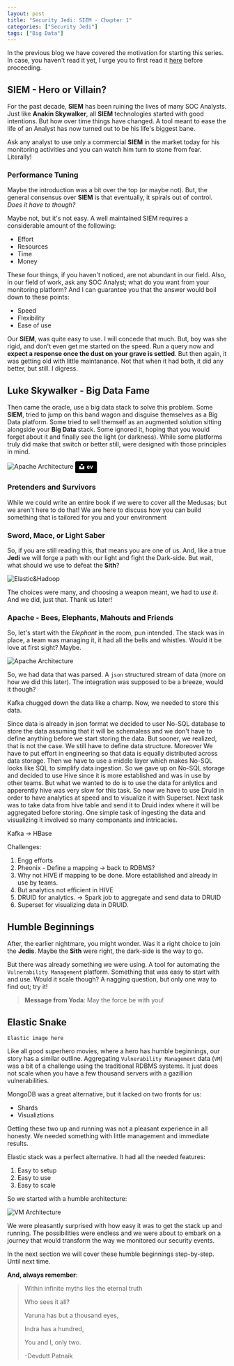 ```yaml
---
layout: post
title: "Security Jedi: SIEM - Chapter 1"
categories: ["Security Jedi"]
tags: ["Big Data"]
---
```


In the previous blog we have covered the motivation for starting this series. In case, you haven't read it yet, I urge you to first read it [here](https://google.com) before proceeding.

## SIEM - Hero or Villain?

For the past decade, **SIEM** has been ruining the lives of many SOC Analysts. Just like **Anakin Skywalker**, all **SIEM** technologies started with good intentions. But how over time things have changed. A tool meant to ease the life of an Analyst has now turned out to be his life's biggest bane.

Ask any analyst to use only a commercial **SIEM** in the market today for his monitoring activities and you can watch him turn to stone from fear. Literally!

### Performance Tuning

Maybe the introduction was a bit over the top (or maybe not). But, the general consensus over **SIEM** is that eventually, it spirals out of control. _Does it have to though?_

Maybe not, but it's not easy. A well maintained SIEM requires a considerable amount of the following:

* Effort
* Resources
* Time
* Money

These four things, if you haven't noticed, are not abundant in our field. Also, in our field of work, ask any SOC Analyst; what do you want from your monitoring platform? And I can guarantee you that the answer would boil down to these points:

* Speed
* Flexibility
* Ease of use

Our **SIEM**, was quite easy to use. I will concede that much. But, boy was she rigid, and don't even get me started on the speed. Run a query now and **expect a response once the dust on your grave is settled**. But then again, it was getting old with little maintanance. Not that when it had both, it did any better, but still. I digress.

## Luke Skywalker - Big Data Fame

Then came the oracle, use a big data stack to solve this problem. Some **SIEM**, tried to jump on this band wagon and disguise themselves as a Big Data platform. Some tried to sell themself as an augmented solution sitting alongside your **Big Data** stack. Some ignored it, hoping that you would forget about it and finally see the light (or darkness). While some platforms truly did make that switch or better still, were designed with those principles in mind.

![Apache Architecture](/assets/images/bigdata.jpg)
<a style="background-color:black;color:white;text-decoration:none;padding:4px 6px;font-family:-apple-system, BlinkMacSystemFont, &quot;San Francisco&quot;, &quot;Helvetica Neue&quot;, Helvetica, Ubuntu, Roboto, Noto, &quot;Segoe UI&quot;, Arial, sans-serif;font-size:12px;font-weight:bold;line-height:1.2;display:inline-block;border-radius:3px" href="https://unsplash.com/@ev?utm_medium=referral&amp;utm_campaign=photographer-credit&amp;utm_content=creditBadge" target="_blank" rel="noopener noreferrer" title="Download free do whatever you want high-resolution photos from ev"><span style="display:inline-block;padding:2px 3px"><svg xmlns="http://www.w3.org/2000/svg" style="height:12px;width:auto;position:relative;vertical-align:middle;top:-2px;fill:white" viewBox="0 0 32 32"><title>unsplash-logo</title><path d="M10 9V0h12v9H10zm12 5h10v18H0V14h10v9h12v-9z"></path></svg></span><span style="display:inline-block;padding:2px 3px">ev</span></a>

### Pretenders and Survivors

While we could write an entire book if we were to cover all the Medusas; but we aren't here to do that! We are here to discuss how you can build something that is tailored for you and your environment

### Sword, Mace, or Light Saber

So, if you are still reading this, that means you are one of us. And, like a true **Jedi** we will forge a path with our light and fight the Dark-side. But wait, what should we use to defeat the **Sith**?

![Elastic&Hadoop](/assets/images/elastichadoop.png)

The choices were many, and choosing a weapon meant, we had to _use it_. And we did, just that. Thank us later!

### Apache - Bees, Elephants, Mahouts and Friends

So, let's start with the _Elephant_ in the room, pun intended. The stack was in place, a team was managing it, it had all the bells and whistles. Would it be love at first sight? Maybe.

![Apache Architecture](/assets/images/bigdatastack.png)

So, we had data that was parsed. A `json` structured stream of data (more on how we did this later). The integration was supposed to be a breeze, would it though?

Kafka chugged down the data like a champ. Now, we needed to store this data.

Since data is already in json format we decided to user No-SQL database to store the data assuming that it will be schemaless and we don't have to define anything before we start storing the data. But sooner, we realized, that is not the case. We still have to define data structure. Moreover We have to put effort in engineering so that data is equally distributed across data storage. Then we have to use a middle layer which makes No-SQL looks like SQL to simplify data ingestion. So we gave up on No-SQL storage and decided to use Hive since it is more established and was in use by other teams. But what we wanted to do is to use the data for anlytics and apperently hive was very slow for this task. So now we have to use Druid in order to 
have analytics at speed and to visualize it with Superset. Next task was to take data from hive table and send it to Druid index where it will be aggregated before storing. One simple task of ingesting the data and visualizing it involved so many componants and intricacies.

Kafka -> HBase

Challenges:

1. Engg efforts
2. Pheonix - Define a mapping -> back to RDBMS?
3. Why not HIVE if mapping to be done. More established and already in use by teams.
4. But analytics not efficient in HIVE
5. DRUID for analytics. -> Spark job to aggregate and send data to DRUID
6. Superset for visualizing data in DRUID.

## Humble Beginnings

After, the earlier nightmare, you might wonder. Was it a right choice to join the **Jedis**. Maybe the **Sith** were right, the dark-side is the way to go.

But there was already something we were using. A tool for automating the `Vulnerability Management` platform. Something that was easy to start with and use. Would it scale though? A nagging question, but only one way to find out; try it!

> **Message from Yoda**: May the force be with you!

## Elastic Snake

    Elastic image here

Like all good superhero movies, where a hero has humble beginnings, our story has a similar outline. Aggregating `Vulnerability Management` data (`VM`) was a bit of a challenge using the traditional RDBMS systems. It just does not scale when you have a few thousand servers with a gazillion vulnerabilities.

MongoDB was a great alternative, but it lacked on two fronts for us:

* Shards
* Visualiztions

Getting these two up and running was not a pleasant experience in all honesty. We needed something with little management and immediate results.

Elastic stack was a perfect alternative. It had all the needed features:

1. Easy to setup
2. Easy to use
3. Easy to scale

So we started with a humble architecture:

![VM Architecture](/assets/images/architecture.png)

We were pleasantly surprised with how easy it was to get the stack up and running. The possibilities were endless and we were about to embark on a journey that would transform the way we monitored our security events.

In the next section we will cover these humble beginnings step-by-step. Until next time.

**And, always remember**:

> Within infinite myths lies the eternal truth
>
> Who sees it all?
>
> Varuna has but a thousand eyes,
>
> Indra has a hundred,
>
> You and I, only two.
>
> -Devdutt Patnaik
